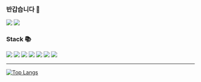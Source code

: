 ### 반갑습니다 👋
<a href="https://todayilearn12.tistory.com/" target="_blank"><img src="https://img.shields.io/badge/BLOG-000000?style=?style=flat-square&logo=Tistory&logoColor=ffffff"/></a>
<img src="https://img.shields.io/badge/tofu20131101@gmail.com-EA4335?style=?style=flat-square&logo=Gmail&logoColor=ffffff"/>



### Stack 📚
<img src="https://img.shields.io/badge/Spring-6DB33F?style=?style=for-the-badge&logo=Spring&logoColor=ffffff"/> <img src="https://img.shields.io/badge/Java-007396?style=?style=for-the-badge&logo=Java&logoColor=ffffff"/> <img src="https://img.shields.io/badge/JavaScript-F7DF1E?style=?style=for-the-badge&logo=JavaScript&logoColor=ffffff"/> <img src="https://img.shields.io/badge/jQuery-0769AD?style=?style=for-the-badge&logo=jQuery&logoColor=ffffff"/> <img src="https://img.shields.io/badge/MariaDB-003545?style=?style=for-the-badge&logo=MariaDB&logoColor=ffffff"/> <img src="https://img.shields.io/badge/HTML5-E34F26?style=?style=for-the-badge&logo=HTML5&logoColor=ffffff"/> <img src="https://img.shields.io/badge/CSS3-1572B6?style=?style=for-the-badge&logo=CSS3&logoColor=ffffff"/>

---
[![Top Langs](https://github-readme-stats.vercel.app/api/top-langs/?username=kimayeon12&layout=compact)](https://github.com/kimayeon12/github-readme-stats)
